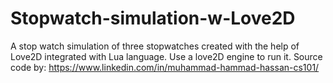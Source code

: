 # Stopwatch-simulation-w-Love2D
A stop watch simulation of three stopwatches created with the help of Love2D integrated with Lua language.
Use a love2D engine to run it.
Source code by: https://www.linkedin.com/in/muhammad-hammad-hassan-cs101/
